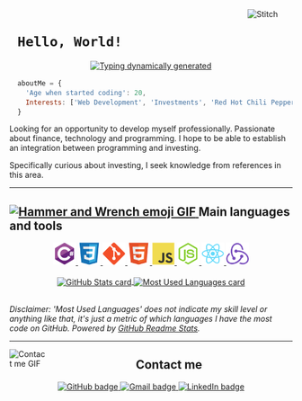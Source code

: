<a href="https://en.wikipedia.org/wiki/Stitch_(Lilo_%26_Stitch)">
  <img
    align="right"
    alt="Stitch"
    src="https://media.giphy.com/media/zQZsoCpu3Ipq0/giphy.gif"
    width="80"
  />
</a>

<h1>
  <code> Hello, World! </code>
</h1>

<div align="center">
  <a href="https://gugadolzan.github.io/">
    <img
      alt="Typing dynamically generated"
      src="https://readme-typing-svg.herokuapp.com?color=67D2F0&size=24&center=true&vCenter=true&multiline=true&height=80&lines=My+name+is+Gustavo+Dolzan;but+you+can+call+me+Biza"
    />
  </a>
</div>

```javascript
  aboutMe = {
    'Age when started coding': 20,
    Interests: ['Web Development', 'Investments', 'Red Hot Chili Peppers'],
  }
```

<p>
  Looking for an opportunity to develop myself professionally. Passionate about
  finance, technology and programming. I hope to be able to establish an
  integration between programming and investing.
</p>
<p>
  Specifically curious about
  investing, I seek knowledge from references in this area.
</p>

<hr />

<h2>
  <a href="https://github.com/gugadolzan#-language-and-tools">
    <img
      alt="Hammer and Wrench emoji GIF"
      src="https://media.giphy.com/media/jSKBmKkvo2dPQQtsR1/giphy.gif"
      width="40"
    />
  </a>
  Main languages and tools
</h2>

<div align="center">
  <a href="https://docs.microsoft.com/en-us/dotnet/csharp">
    <img
      alt="C# badge"
      src="https://github.com/devicons/devicon/blob/master/icons/csharp/csharp-original.svg"
      width="40px"
    />
  </a>
  <a href="https://developer.mozilla.org/en-US/docs/Web/CSS">
    <img
      alt="CSS3 badge"
      src="https://raw.githubusercontent.com/devicons/devicon/9f4f5cdb393299a81125eb5127929ea7bfe42889/icons/css3/css3-original.svg"
      width="40px"
    />
  </a>
  <a href="https://git-scm.com/doc">
    <img
      alt="Git badge"
      src="https://raw.githubusercontent.com/devicons/devicon/9f4f5cdb393299a81125eb5127929ea7bfe42889/icons/git/git-original.svg"
      width="40px"
    />
  </a>
  <a href="https://developer.mozilla.org/en-US/docs/Glossary/HTML5">
    <img
      alt="HTML5 badge"
      src="https://raw.githubusercontent.com/devicons/devicon/9f4f5cdb393299a81125eb5127929ea7bfe42889/icons/html5/html5-original.svg"
      width="40px"
    />
  </a>
  <a href="https://developer.mozilla.org/en-US/docs/Web/JavaScript">
    <img
      alt="Javascript badge"
      src="https://raw.githubusercontent.com/devicons/devicon/9f4f5cdb393299a81125eb5127929ea7bfe42889/icons/javascript/javascript-original.svg"
      width="40px"
    />
  </a>
  <a href="https://nodejs.org/en/docs/">
    <img
      alt="Node.js badge"
      src="https://raw.githubusercontent.com/devicons/devicon/9f4f5cdb393299a81125eb5127929ea7bfe42889/icons/nodejs/nodejs-original.svg"
      width="40px"
    />
  </a>
  <a href="https://reactjs.org/">
    <img
      alt="React badge"
      src="https://raw.githubusercontent.com/devicons/devicon/2ae2a900d2f041da66e950e4d48052658d850630/icons/react/react-original.svg"
      width="40px"
    />
  </a>
  <a href="https://redux.js.org/">
    <img
      alt="Redux badge"
      src="https://raw.githubusercontent.com/devicons/devicon/2ae2a900d2f041da66e950e4d48052658d850630/icons/redux/redux-original.svg"
      width="40px"
    />
  </a>
</div>

<br />

<div align="center">
  <a href="https://github.com/gugadolzan">
    <img
      alt="GitHub Stats card"
      align="center"
      height="180em"
      src="https://github-readme-stats.vercel.app/api?username=gugadolzan&count_private=true&custom_title=GitHub Stats&hide=issues&hide_rank=true&include_all_commits=true&show_icons=true&theme=react"
    />
  </a>
  <a href="https://github.com/gugadolzan">
    <img
      alt="Most Used Languages card"
      align="center"
      height="180em"
      src="https://github-readme-stats.vercel.app/api/top-langs/?username=gugadolzan&layout=compact&theme=react"
    />
  </a>
</div>

<br />

<i> Disclaimer: 'Most Used Languages' does not indicate my skill level or anything like that, it's just a metric of which languages I have the most code on GitHub. Powered by [GitHub Readme Stats](https://github.com/anuraghazra/github-readme-stats). </i>

<hr />

<a href="https://github.com/gugadolzan#contact-me">
  <img
    alt="Contact me GIF"
    align="left"
    src="https://media.giphy.com/media/GbxZdp9V9TojWhTFeK/giphy.gif"
    width="64"
  />
</a>

<div align="center">
  <h2>Contact me</h2>
  <a href="https://github.com/gugadolzan">
    <img
      alt="GitHub badge"
      src="https://img.shields.io/badge/GitHub-100000?style=for-the-badge&logo=github&logoColor=white"
    />
  </a>
  <a href="mailto:gudolzan@gmail.com">
    <img
      alt="Gmail badge"
      src="https://img.shields.io/badge/Gmail-D14836?style=for-the-badge&logo=gmail&logoColor=white"
    />
  </a>
  <a href="https://www.linkedin.com/in/gustavo-dolzan/">
    <img
      alt="LinkedIn badge"
      src="https://img.shields.io/badge/LinkedIn-0077B5?style=for-the-badge&logo=linkedin&logoColor=white"
    />
  </a>
</div>
